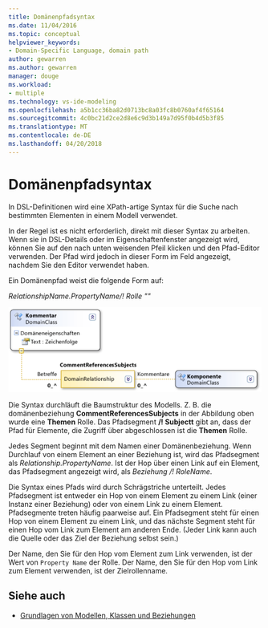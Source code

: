 ```yaml
---
title: Domänenpfadsyntax
ms.date: 11/04/2016
ms.topic: conceptual
helpviewer_keywords:
- Domain-Specific Language, domain path
author: gewarren
ms.author: gewarren
manager: douge
ms.workload:
- multiple
ms.technology: vs-ide-modeling
ms.openlocfilehash: a5b1cc36ba82d0713bc8a03fc8b0760af4f65164
ms.sourcegitcommit: 4c0bc21d2ce2d8e6c9d3b149a7d95f0b4d5b3f85
ms.translationtype: MT
ms.contentlocale: de-DE
ms.lasthandoff: 04/20/2018
---
```

# <a name="domain-path-syntax"></a>Domänenpfadsyntax
In DSL-Definitionen wird eine XPath-artige Syntax für die Suche nach bestimmten Elementen in einem Modell verwendet.

 In der Regel ist es nicht erforderlich, direkt mit dieser Syntax zu arbeiten. Wenn sie in DSL-Details oder im Eigenschaftenfenster angezeigt wird, können Sie auf den nach unten weisenden Pfeil klicken und den Pfad-Editor verwenden. Der Pfad wird jedoch in dieser Form im Feld angezeigt, nachdem Sie den Editor verwendet haben.

 Ein Domänenpfad weist die folgende Form auf:

 *RelationshipName.PropertyName/! Rolle ""*

 ![CommentReferencesSubjects-verweisbeziehung](../modeling/media/dsl_reference.png "Dsl_reference")

 Die Syntax durchläuft die Baumstruktur des Modells. Z. B. die domänenbeziehung **CommentReferencesSubjects** in der Abbildung oben wurde eine **Themen** Rolle. Das Pfadsegment **/! Subjectt** gibt an, dass der Pfad für Elemente, die Zugriff über abgeschlossen ist die **Themen** Rolle.

 Jedes Segment beginnt mit dem Namen einer Domänenbeziehung. Wenn Durchlauf von einem Element an einer Beziehung ist, wird das Pfadsegment als *Relationship.PropertyName*. Ist der Hop über einen Link auf ein Element, das Pfadsegment angezeigt wird, als *Beziehung /! RoleName*.

 Die Syntax eines Pfads wird durch Schrägstriche unterteilt. Jedes Pfadsegment ist entweder ein Hop von einem Element zu einem Link (einer Instanz einer Beziehung) oder von einem Link zu einem Element. Pfadsegmente treten häufig paarweise auf. Ein Pfadsegment steht für einen Hop von einem Element zu einem Link, und das nächste Segment steht für einen Hop vom Link zum Element am anderen Ende. (Jeder Link kann auch die Quelle oder das Ziel der Beziehung selbst sein.)

 Der Name, den Sie für den Hop vom Element zum Link verwenden, ist der Wert von `Property Name` der Rolle. Der Name, den Sie für den Hop vom Link zum Element verwenden, ist der Zielrollenname.

## <a name="see-also"></a>Siehe auch

- [Grundlagen von Modellen, Klassen und Beziehungen](../modeling/understanding-models-classes-and-relationships.md)